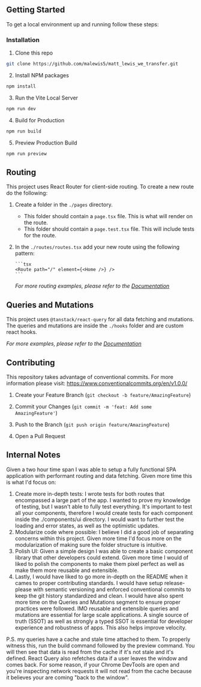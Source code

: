 ## Getting Started

To get a local environment up and running follow these steps:

### Installation

1. Clone this repo

```sh
git clone https://github.com/malewis5/matt_lewis_we_transfer.git
```

2. Install NPM packages

```sh
npm install
```

3. Run the Vite Local Server

```sh
npm run dev
```

4. Build for Production

```sh
npm run build
```

5. Preview Production Build

```sh
npm run preview
```

<!-- USAGE EXAMPLES -->

## Routing

This project uses React Router for client-side routing. To create a new route do the following:

1.  Create a folder in the `./pages` directory.
    - This folder should contain a `page.tsx` file. This is what will render on the route.
    - This folder should contain a `page.test.tsx` file. This will include tests for the route.
2.  In the `./routes/routes.tsx` add your new route using the following pattern:

        ```tsx
        <Route path="/" element={<Home />} />
        ```

    _For more routing examples, please refer to the [Documentation](https://reactrouter.com/en/main)_

## Queries and Mutations

This project uses `@tanstack/react-query` for all data fetching and mutations. The queries and mutations are inside the `./hooks` folder and are custom react hooks.

_For more examples, please refer to the [Documentation](https://tanstack.com/query/latest/docs/react/overview)_

<!-- CONTRIBUTING -->

## Contributing

This repository takes advantage of conventional commits. For more information please visit: https://www.conventionalcommits.org/en/v1.0.0/

1. Create your Feature Branch (`git checkout -b feature/AmazingFeature`)

2. Commit your Changes (`git commit -m 'feat: Add some AmazingFeature'`)

3. Push to the Branch (`git push origin feature/AmazingFeature`)

4. Open a Pull Request

## Internal Notes

Given a two hour time span I was able to setup a fully functional SPA application with performant routing and data fetching. Given more time this is what I'd focus on:

1. Create more in-depth tests: I wrote tests for both routes that encompassed a large part of the app. I wanted to prove my knowledge of testing, but I wasn't able to fully test everything. It's important to test all your components, therefore I would create tests for each component inside the ./components/ui directory. I would want to further test the loading and error states, as well as the optimistic updates.
2. Modularize code where possible: I believe I did a good job of separating concerns within this project. Given more time I'd focus more on the modularization of making sure the folder structure is intuitive.
3. Polish UI: Given a simple design I was able to create a basic component library that other developers could extend. Given more time I would of liked to polish the components to make them pixel perfect as well as make them more reusable and extensible.
4. Lastly, I would have liked to go more in-depth on the README when it cames to proper contributing standards. I would have setup release-please with semantic versioning and enforced conventional commits to keep the git history standardized and clean. I would have also spent more time on the Queries and Mutations segment to ensure proper practices were followed. IMO reusable and extensible queries and mutations are essential for large scale applications. A single source of truth (SSOT) as well as strongly a typed SSOT is essential for developer experience and robustness of apps. This also helps improve velocity.

P.S. my queries have a cache and stale time attached to them. To properly witness this, run the build command followed by the preview command. You will then see that data is read from the cache if it's not stale and it's defined. React Query also refetches data if a user leaves the window and comes back. For some reason, if your Chrome DevTools are open and you're inspecting network requests it will not read from the cache because it believes your are coming "back to the window".
